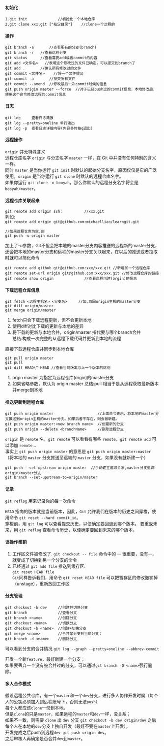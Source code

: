 #### 初始化
```
1.git init				//初始化一个本地仓库
2.git clone xxx.git ["指定目录"]	//clone一个远程的
```

#### 操作
```
git branch -a		//查看所有的分支(branch)
git branch -r	//查看远程分支  
git status		//查看需要add或者commit的内容
git add <文件名>	//表明这个修改过的文件已确定，可以提交到branch了
git add .		//确认所有修改过的文件
git commit <文件名>	//将一个文件提交
git commit -a		//投交所有文件
git commit --amend	//修改最后一次commit时候的信息
git push origin master --force	//对于已经push过的commit信息，本地修改后，使用这个命令修改远程的commit信息
```

#### 日志
```
git log     查看日志简报
git log --pretty=oneline 单行输出
git log -p  查看日志详细内容(内容多时按q退出)
```

#### 远程操作
`origin` 并无特殊含义  
远程仓库名字 `origin` 与分支名字 `master` 一样，在 Git 中并没有任何特别的含义一样。  
同时 `master` 是当你运行 `git init` 时默认的起始分支名字，原因仅仅是它的广泛使用，`origin` 是当你运行 `git clone` 时默认的远程仓库名字。  
如果你运行 `git clone -o booyah`，那么你默认的远程分支名字将会是 `booyah/master`。  
#### 远程仓库关联起来
`git remote add origin ssh:          //xxx.git`  
列如:  
`git remote add origin git@github.com:michaelliao/learngit.git`
```
//如果远程仓库为空,则
git push -u origin master
```
加上了-u参数，Git不但会把本地的master分支内容推送的远程新的master分支，还会把本地的master分支和远程的master分支关联起来，在以后的推送或者拉取时就可以简化命令
```
git remote add github git@github.com:xxx/xxx.git //新增加一个远程仓库
git remote set-url origin git@github.com:xxx/xxx.git //修改远程仓库的链接
git remote show origin              //查看远程创建(orgin)的信息
```
#### 下载远程仓库信息
```
git fetch <远程主机名> <分支名>     //如,取回origin主机的master分支
git diff origin/master
git merge origin/master
```
1. fetch只会下载远程更新，但不会更新本地  
2. 使用diff对比下载的更新与本地的差异  
3. 将下载的更新与本地合并，origin/master 指代要与哪个branch合并  
总结:构成一次完整的从远程下载代码并更新到本地的流程  

直接下载远程仓库并同步到本地仓库
```
git pull origin master
git pull
git diff HEAD\^ HEAD //查看当前版本与上一个版本的区别    
```
1. orgin master 为指定为远程仓库(orgin)的master分支
2. 如果省略参数，默认为 origin master
总结:pull 相当于是从远程获取最新版本并merge到本地

#### 推送更新到远程仓库
```
git push origin master                    //上面命令表示，将本地的master分支推送到origin主机的master分支。如果后者不存在，则会被新建。
git push origin master:<new branch name>  //创建新的分支
git push origin --delete <branchName>     //删除远程分支
```
`origin` 是 `remote` 名，`git remote` 可以看看有哪些 `remote`，`git remote add` 可以添加 `remote`...  
事实上 `git push origin master` 的意思是 `git push origin master:master` （将本地的 `master` 分支推送至远端的 `master` 分支，如果没有就新建一个）

```
git push --set-upstream origin master  //手动建立追踪关系,master分支追踪origin/master分支
git branch --set-upstream-to=origin/master
```

#### 记录
`git reflog`
用来记录你的每一次命令  

`HEAD` 指向的版本就是当前版本，因此，`Git` 允许我们在版本的历史之间穿梭，使用命令 `git reset --hard commit_id`。  
穿梭前，用 `git log` 可以查看提交历史，以便确定要回退到哪个版本。
要重返未来，用 `git reflog` 查看命令历史，以便确定要回到未来的哪个版本。  

#### 误操作撤销
1. 工作区文件被修改了.
`git checkout -- file` 命令中的 -- 很重要，没有--，就变成了切换到另一个分支的命令
2. 已经通过 `git add file` 推送到缓存区.  
`git reset HEAD file`  
`Git`同样告诉我们，用命令 `git reset HEAD file` 可以把暂存区的修改撤销掉（unstage），重新放回工作区


#### 分支管理

 ```
git checkout -b dev     //创建并切换分支
git branch              //查看分支
git branch <name>       //创建分支
git checkout <name>     //切换分支
git checkout -b <name>  //创建+切换分支
git merge <name>        //合并某分支到当前分支：
git branch -d <name>    //删除分支
```

可以看到分支的合并情况
`git log --graph --pretty=oneline --abbrev-commit`

开发一个新`feature`，最好新建一个分支；  
如果要丢弃一个没有被合并过的分支，可以通过`git branch -D <name>`强行删除。  


#### 多人合作模式
假设远程公共仓库，有一个`master`和一个`dev`分支，进行多人协作开发时候（每个人的公钥必须加入到远程账号下，否则无法`push`）  
每个人都应该`clone`一份到本地。  
但是`clone`的只是`master`，如果远程的`master`和`dev`一样，没关系；  
如果不一致，则需要 `clone` 出 `dev` 分支 `git checkout -b dev origin/dev`
之后每个人在本地的`dev`分支上独自开发（最好不要在`master`上开发），  
开发完成之后push到远程`dev git push origin dev`。  
之后审核人再确定是否合并`dev`到`master`。  
